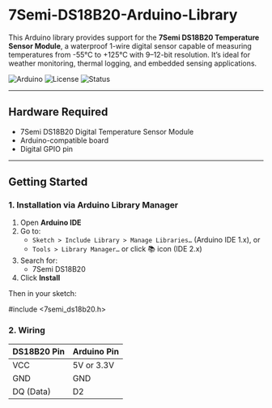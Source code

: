 # 7Semi-DS18B20-Arduino-Library

This Arduino library provides support for the **7Semi DS18B20 Temperature Sensor Module**, a waterproof 1-wire digital sensor capable of measuring temperatures from -55°C to +125°C with 9–12-bit resolution. It’s ideal for weather monitoring, thermal logging, and embedded sensing applications.

![Arduino](https://img.shields.io/badge/platform-arduino-blue.svg)
![License](https://img.shields.io/badge/license-MIT-green.svg)
![Status](https://img.shields.io/badge/status-active-brightgreen.svg)

---

## Hardware Required

- 7Semi DS18B20 Digital Temperature Sensor Module  
- Arduino-compatible board  
- Digital GPIO pin  

---

## Getting Started

### 1. Installation via Arduino Library Manager

1. Open **Arduino IDE**
2. Go to:
   - `Sketch > Include Library > Manage Libraries…` (Arduino IDE 1.x), or  
   - `Tools > Library Manager…` or click 📚 icon (IDE 2.x)
3. Search for:
   - 7Semi DS18B20
4. Click **Install**

Then in your sketch:

#include <7semi_ds18b20.h>

### 2. Wiring
| DS18B20 Pin | Arduino Pin                                       |
| ----------- | ------------------------------------------------- |
| VCC         | 5V or 3.3V                                        |
| GND         | GND                                               |
| DQ (Data)   | D2                                                |

